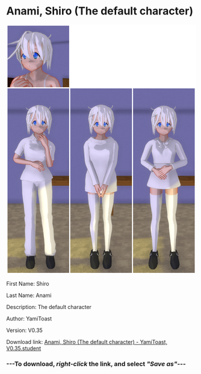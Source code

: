 # Anami, Shiro (The default character)

<img src = "https://raw.githubusercontent.com/Arbiter1223/Daigaku-Gurashi-Custom-Students/master/Students/Files/Anami%2C%20Shiro%20(The%20default%20character).png">

First Name: Shiro

Last Name: Anami

Description: The default character

Author: YamiToast

Version: V0.35

Download link: <a href="https://raw.githubusercontent.com/Arbiter1223/Daigaku-Gurashi-Custom-Students/master/Students/Files/Anami%2C%20Shiro%20(The%20default%20character)%20-%20YamiToast%2C%20V0.35.student">Anami, Shiro (The default character) - YamiToast, V0.35.student</a>

### ---**To download, _right-click_ the link, and select _"Save as"_**---
